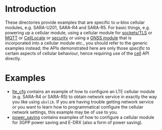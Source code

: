 # Introduction
These directories provide examples that are specific to u-blox cellular modules, e.g. SARA-U201, SARA-R4 and SARA-R5.  For basic things, e.g. powering up a cellular module, using a cellular module for [sockets/TLS](example/sockets) or [MQTT](example/mqtt_client) or [CellLocate](example/location) or [security](example/security) or using a [GNSS module](example/location) that is incorporated into a cellular module etc., you should refer to the generic examples instead; the APIs demonstrated here are only those _specific_ to certain aspects of cellular behaviour, hence requiring use of the [cell](/cell) API directly.

# Examples
- [lte_cfg](lte_cfg) contains an example of how to configure an LTE cellular module (e.g. SARA-R4 or SARA-R5) to obtain network service in exactly the way you like using `ubxlib`.  If you are having trouble getting network service or you want to learn how to programmatical configure the cellular network settings, this example may be of use to you.
- [power_saving](power_saving) contains examples of how to configure a cellular module for 3GPP power saving and E-DRX (also a form of power saving).